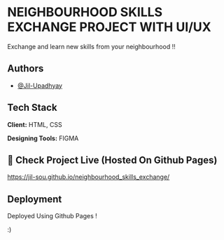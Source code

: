 
# NEIGHBOURHOOD SKILLS EXCHANGE PROJECT WITH UI/UX

Exchange and learn new skills from your neighbourhood !!


## Authors

- [@Jil-Upadhyay](https://www.github.com/jil-sou)



## Tech Stack

**Client:** HTML, CSS
 
**Designing Tools:** FIGMA 


## 🔗 Check Project Live (Hosted On Github Pages)
https://jil-sou.github.io/neighbourhood_skills_exchange/



## Deployment

Deployed Using Github Pages !

:) 
